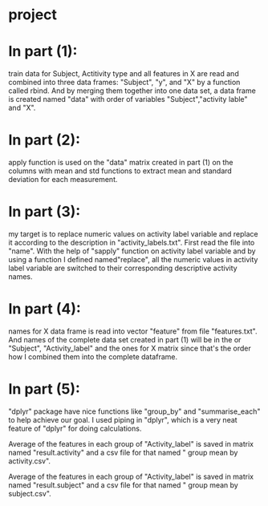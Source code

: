 # project
# In part (1):
train data for Subject, Actitivity type and all features in X are read and combined into three data frames:
"Subject", "y", and "X" by a function called rbind.
And by merging them together into one data set, a data frame is created named "data" with order of variables "Subject","activity lable" and "X".

# In part (2):
apply function is used on the "data" matrix created in part (1) on the columns with mean and std functions to extract mean and standard deviation for each measurement.

# In part (3):
my target is to replace numeric values on activity label variable and replace it according to the description in "activity_labels.txt". First read the file into "name". With the help of "sapply" function on activity label variable and by using a function I defined named"replace", all the numeric values in activity label variable are switched to their corresponding descriptive activity names.
 
# In part (4):
names for X data frame is read into vector "feature" from file "features.txt". And names of the complete data set created in part (1) will be in the or "Subject", "Activity_label" and the ones for X matrix since that's the order how I combined them into the complete dataframe.

# In part (5):
"dplyr" package have nice functions like "group_by" and "summarise_each" to help achieve our goal. I used piping in "dplyr", which is a very neat feature of "dplyr" for doing calculations.

Average of the features in each group of "Activity_label" is saved in matrix named "result.activity" and a csv file for that named " group mean by activity.csv".

Average of the features in each group of "Activity_label" is saved in matrix named "result.subject" and a csv file for that named " group mean by subject.csv".
